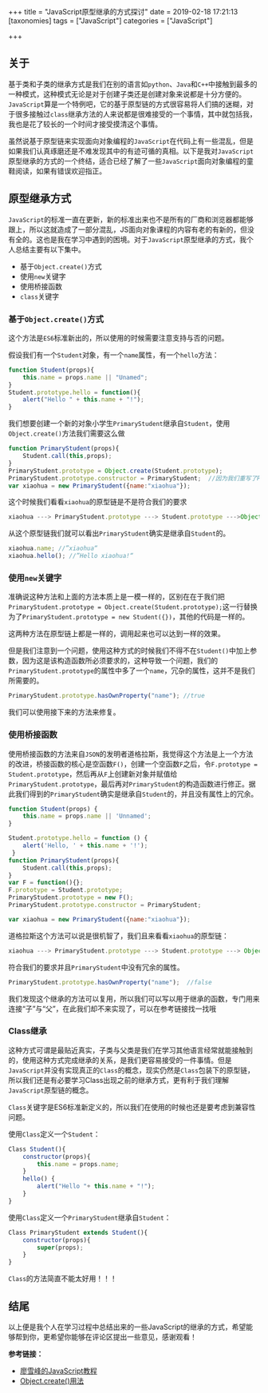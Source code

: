 +++
title = "JavaScript原型继承的方式探讨"
date = 2019-02-18 17:21:13
[taxonomies]
tags = ["JavaScript"]
categories = ["JavaScript"]

+++

## 关于

基于类和子类的继承方式是我们在别的语言如`python`、`Java`和`C++`中接触到最多的一种模式，这种模式无论是对于创建子类还是创建对象来说都是十分方便的。`JavaScript`算是一个特例吧，它的基于原型链的方式很容易将人们搞的迷糊，对于很多接触过`class`继承方法的人来说都是很难接受的一个事情，其中就包括我，我也是花了较长的一个时间才接受摸清这个事情。

虽然说基于原型链来实现面向对象编程的`JavaScript`在代码上有一些混乱，但是如果我们认真琢磨还是不难发现其中的有迹可循的真相。以下是我对`JavaScript`原型继承的方式的一个终结，适合已经了解了一些`JavaScript`面向对象编程的童鞋阅读，如果有错误欢迎指正。

## 原型继承方式

`JavaScript`的标准一直在更新，新的标准出来也不是所有的厂商和浏览器都能够跟上，所以这就造成了一部分混乱，JS面向对象课程的内容有老的有新的，但没有全的。这也是我在学习中遇到的困境。对于`JavaScript`原型继承的方式，我个人总结主要有以下集中。

* 基于`Object.create()`方式
* 使用`new`关键字
* 使用桥接函数
* `class`关键字


### 基于`Object.create()`方式

这个方法是`ES6`标准新出的，所以使用的时候需要注意支持与否的问题。

假设我们有一个`Student`对象，有一个`name`属性，有一个`hello`方法：

```JavaScript
function Student(props){
	this.name = props.name || "Unamed";
} 
Student.prototype.hello = function(){
	alert("Hello " + this.name + "!");
}
```
我们想要创建一个新的对象小学生`PrimaryStudent`继承自`Student`，使用`Object.create()`方法我们需要这么做
```JavaScript
function PrimaryStudent(props){
	Student.call(this,props);
}
PrimaryStudent.prototype = Object.create(Student.prototype);
PrimaryStudent.prototype.constructor = PrimaryStudent;  //因为我们重写了PrimaryStudent的原型所以我们需要重新改回它的构造函数
var xiaohua = new PrimaryStudent({name:"xiaohua"});
```
这个时候我们看看`xiaohua`的原型链是不是符合我们的要求

```JavaScript
xiaohua ---> PrimaryStudent.prototype ---> Student.prototype --->Object.prototype ---> null
```
从这个原型链我们就可以看出`PrimaryStudent`确实是继承自`Student`的。

```JavaScript
xiaohua.name; //”xiaohua“
xiaohua.hello(); //”Hello xiaohua!“
```

### 使用`new`关键字

准确说这种方法和上面的方法本质上是一模一样的，区别在在于我们把`PrimaryStudent.prototype = Object.create(Student.prototype);`这一行替换为了`PrimaryStudent.prototype = new Student({})`，其他的代码是一样的。

这两种方法在原型链上都是一样的，调用起来也可以达到一样的效果。

但是我们注意到一个问题，使用这种方式的时候我们不得不在`Student()`中加上参数，因为这是该构造函数所必须要求的，这种导致一个问题，我们的`PrimaryStudent.prototype`的属性中多了一个`name`，冗杂的属性，这并不是我们所需要的。

```JavaScript
PrimaryStudent.prototype.hasOwnProperty("name"); //true
```

我们可以使用接下来的方法来修复。

### 使用桥接函数

使用桥接函数的方法来自`JSON`的发明者道格拉斯，我觉得这个方法是上一个方法的改进，桥接函数的核心是空函数`F()`，创建一个空函数`F`之后，令`F.prototype = Student.prototype`，然后再从`F`上创建新对象并赋值给`PrimaryStudent.prototype`，最后再对`PrimaryStudent`的构造函数进行修正。据此我们得到的`PrimaryStudent`确实是继承自`Student`的，并且没有属性上的冗余。

```JavaScript
function Student(props) {
	this.name = props.name || 'Unnamed';
}

Student.prototype.hello = function () {
 	alert('Hello, ' + this.name + '!');
 }
function PrimaryStudent(props){
    Student.call(this,props);
}
var F = function(){};
F.prototype = Student.prototype;
PrimaryStudent.prototype = new F();
PrimaryStudent.prototype.constructor = PrimaryStudent;

var xiaohua = new PrimaryStudent({name:"xiaohua"});
```

道格拉斯这个方法可以说是很机智了，我们且来看看`xiaohua`的原型链：

```JavaScript
xiaohua ---> PrimaryStudent.prototype ---> Student.prototype ---> Object.prototype ---> null
```

符合我们的要求并且`PrimaryStudent`中没有冗余的属性。

```JavaScript
PrimaryStudent.prototype.hasOwnProperty("name");  //false
```

我们发现这个继承的方法可以复用，所以我们可以写以用于继承的函数，专门用来连接“子”与“父”，在此我们却不来实现了，可以在参考链接找一找哦

### Class继承

这种方式可谓是最贴近真实，子类与父类是我们在学习其他语言经常就能接触到的，使用这种方式完成继承的关系，是我们更容易接受的一件事情。但是`JavaScript`并没有实现真正的`Class`的概念，现实仍然是`Class`包装下的原型链，所以我们还是有必要学习Class出现之前的继承方式，更有利于我们理解`JavaScript`原型链的概念。


`Class`关键字是ES6标准新定义的，所以我们在使用的时候也还是要考虑到兼容性问题。

使用`Class`定义一个`Student`：
```JavaScript
Class Student(){
	constructor(props){
		this.name = props.name;
	}
	hello() {
		alert("Hello "+ this.name + "!");
	}
}
```
使用`Class`定义一个`PrimaryStudent`继承自`Student`：

```JavaScript
Class PrimaryStudent extends Student(){
	constructor(props){
		super(props);
	}
} 
```

`Class`的方法简直不能太好用！！！


## 结尾

以上便是我个人在学习过程中总结出来的一些JavaScript的继承的方式，希望能够帮到你，更希望你能够在评论区提出一些意见，感谢观看！


**参考链接：**

* [廖雪峰的JavaScript教程](https://www.liaoxuefeng.com/wiki/001434446689867b27157e896e74d51a89c25cc8b43bdb3000/0014344997013405abfb7f0e1904a04ba6898a384b1e925000)
* [Object.create()用法](https://developer.mozilla.org/zh-CN/docs/Web/JavaScript/Reference/Global_Objects/Object/create)






